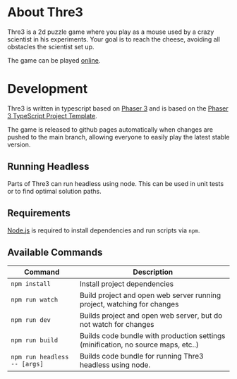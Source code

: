 # About Thre3

Thre3 is a 2d puzzle game where you play as a mouse used by a crazy scientist in his experiments.
Your goal is to reach the cheese, avoiding all obstacles the scientist set up.

The game can be played [online](https://joachimmarin.github.io/Thre3/).

# Development

Thre3 is written in typescript based on [Phaser 3](https://phaser.io/) and is based on the [Phaser 3 TypeScript Project Template](https://github.com/photonstorm/phaser3-typescript-project-template).

The game is released to github pages automatically when changes are pushed to the main branch, allowing everyone to easily play the latest stable version.

## Running Headless

Parts of Thre3 can run headless using node. This can be used in unit tests or to find optimal solution paths.

## Requirements

[Node.js](https://nodejs.org) is required to install dependencies and run scripts via `npm`.

## Available Commands

| Command                      | Description                                                                       |
| ---------------------------- | --------------------------------------------------------------------------------- |
| `npm install`                | Install project dependencies                                                      |
| `npm run watch`              | Build project and open web server running project, watching for changes           |
| `npm run dev`                | Builds project and open web server, but do not watch for changes                  |
| `npm run build`              | Builds code bundle with production settings (minification, no source maps, etc..) |
| `npm run headless -- [args]` | Builds code bundle for running Thre3 headless using node.                         |
